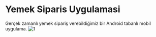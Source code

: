 # Yemek Siparis Uygulamasi
 Gerçek zamanlı yemek sipariş verebildiğimiz bir Android tabanlı mobil uygulama.
![1](https://user-images.githubusercontent.com/85438205/209971081-e14ebbcc-744f-4306-a158-a95a789d54bc.PNG)
